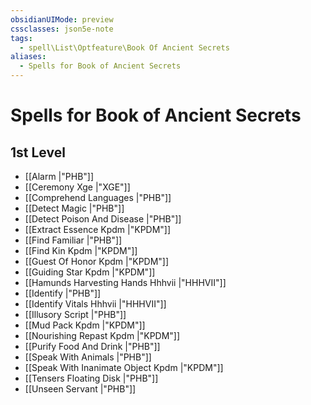 ```yaml
---
obsidianUIMode: preview
cssclasses: json5e-note
tags:
  - spell\List\Optfeature\Book Of Ancient Secrets
aliases:
  - Spells for Book of Ancient Secrets
---
```

# Spells for Book of Ancient Secrets

## 1st Level

- [[Alarm \|"PHB"]] 
- [[Ceremony Xge \|"XGE"]] 
- [[Comprehend Languages \|"PHB"]] 
- [[Detect Magic \|"PHB"]] 
- [[Detect Poison And Disease \|"PHB"]] 
- [[Extract Essence Kpdm \|"KPDM"]] 
- [[Find Familiar \|"PHB"]] 
- [[Find Kin Kpdm \|"KPDM"]] 
- [[Guest Of Honor Kpdm \|"KPDM"]] 
- [[Guiding Star Kpdm \|"KPDM"]] 
- [[Hamunds Harvesting Hands Hhhvii \|"HHHVII"]] 
- [[Identify \|"PHB"]] 
- [[Identify Vitals Hhhvii \|"HHHVII"]] 
- [[Illusory Script \|"PHB"]] 
- [[Mud Pack Kpdm \|"KPDM"]] 
- [[Nourishing Repast Kpdm \|"KPDM"]] 
- [[Purify Food And Drink \|"PHB"]] 
- [[Speak With Animals \|"PHB"]] 
- [[Speak With Inanimate Object Kpdm \|"KPDM"]] 
- [[Tensers Floating Disk \|"PHB"]] 
- [[Unseen Servant \|"PHB"]]
